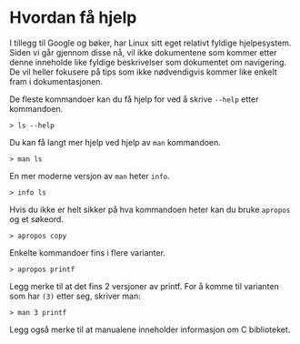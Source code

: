 # Hvordan få hjelp

I tillegg til Google og bøker, har Linux sitt eget relativt fyldige hjelpesystem. Siden vi går gjennom disse nå, vil ikke dokumentene som kommer etter denne inneholde like fyldige beskrivelser som dokumentet om navigering. De vil heller fokusere på tips som ikke nødvendigvis kommer like enkelt fram i dokumentasjonen.

De fleste kommandoer kan du få hjelp for ved å skrive `--help` etter kommandoen.

    > ls --help

Du kan få langt mer hjelp ved hjelp av `man` kommandoen.

    > man ls

En mer moderne versjon av `man` heter `info`.

    > info ls

Hvis du ikke er helt sikker på hva kommandoen heter kan du bruke `apropos` og et søkeord.

    > apropos copy

Enkelte kommandoer fins i flere varianter.

    > apropos printf

Legg merke til at det fins 2 versjoner av printf. For å komme til varianten som har `(3)` etter seg, skriver man:

    > man 3 printf

Legg også merke til at manualene inneholder informasjon om C biblioteket.